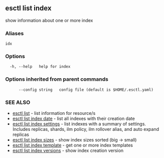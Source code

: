 ## esctl list index

show information about one or more index

### Aliases

```
idx
```

### Options

```
  -h, --help   help for index
```

### Options inherited from parent commands

```
      --config string   config file (default is $HOME/.esctl.yaml)
```

### SEE ALSO

* [esctl list](esctl_list.md)	 - list information for resource/s
* [esctl list index date](esctl_list_index_date.md)	 - list all indexes with their creation date
* [esctl list index settings](esctl_list_index_settings.md)	 - list indexes with a summary of settings. Includes replicas, shards, ilm policy, ilm rollover alias, and auto expand replicas
* [esctl list index sizes](esctl_list_index_sizes.md)	 - show index sizes sorted (big -> small)
* [esctl list index template](esctl_list_index_template.md)	 - get one or more index templates
* [esctl list index versions](esctl_list_index_versions.md)	 - show index creation version

